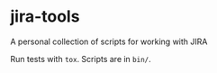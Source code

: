 # jira-tools

A personal collection of scripts for working with JIRA

Run tests with `tox`. Scripts are in `bin/`.
